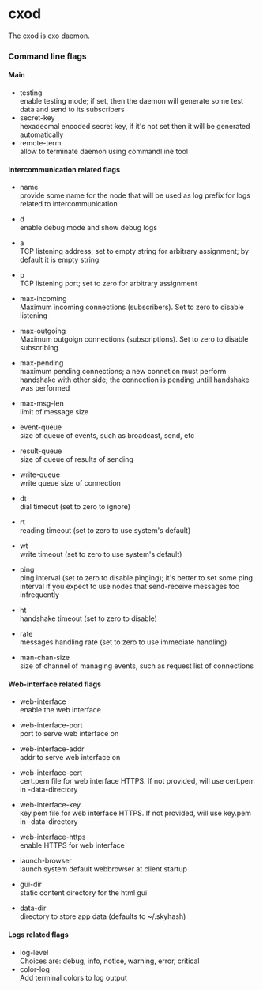 cxod
====

The cxod is cxo daemon.

### Command line flags

#### Main

+ testing  
  enable testing mode; if set, then the daemon will generate some test
  data and send to its subscribers
+ secret-key  
  hexadecmal encoded secret key, if it's not set then it will be generated
  automatically
+ remote-term  
  allow to terminate daemon using commandl ine tool

#### Intercommunication related flags

+ name  
  provide some name for the node that will be used as log prefix for
  logs related to intercommunication
+ d  
  enable debug mode and show debug logs
+ a  
  TCP listening address; set to empty string for arbitrary assignment;
  by default it is empty string
+ p  
  TCP listening port; set to zero for arbitrary assignment
+ max-incoming  
  Maximum incoming connections (subscribers). Set to zero to disable listening
+ max-outgoing  
  Maximum outgoign connections (subscriptions). Set to zero to disable
  subscribing

+ max-pending  
  maximum pending connections; a new connetion must perform
  handshake with other side; the connection is pending untill handshake
  was performed
+ max-msg-len  
  limit of message size
+ event-queue  
  size of queue of events, such as broadcast, send, etc
+ result-queue  
  size of queue of results of sending
+ write-queue  
  write queue size of connection
+ dt  
  dial timeout (set to zero to ignore)
+ rt  
  reading timeout (set to zero to use system's default)
+ wt  
  write timeout (set to zero to use system's default)
+ ping  
  ping interval (set to zero to disable pinging); it's better to set some
  ping interval if you expect to use nodes that send-receive messages
  too infrequently
+ ht  
  handshake timeout (set to zero to disable)
+ rate  
  messages handling rate (set to zero to use immediate handling)
+ man-chan-size  
  size of channel of managing events, such as request list of connections

#### Web-interface related flags

+ web-interface  
  enable the web interface
+ web-interface-port  
  port to serve web interface on
+ web-interface-addr  
  addr to serve web interface on
+ web-interface-cert  
  cert.pem file for web interface HTTPS. If not provided, will use cert.pem
  in -data-directory
+ web-interface-key  
  key.pem file for web interface HTTPS. If not provided, will use key.pem
  in -data-directory
+ web-interface-https  
  enable HTTPS for web interface
+ launch-browser  
  launch system default webbrowser at client startup
+ gui-dir  
  static content directory for the html gui

+ data-dir  
  directory to store app data (defaults to ~/.skyhash)

#### Logs related flags

+ log-level  
  Choices are: debug, info, notice, warning, error, critical
+ color-log  
  Add terminal colors to log output
